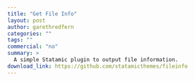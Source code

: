 ```yaml
---
title: "Get File Info"
layout: post
author: garethredfern
categories: ""
tags: ""
commercial: "no"
summary: >
  A simple Statamic plugin to output file information.
download_link: https://github.com/statamicthemes/fileinfo
---
```

